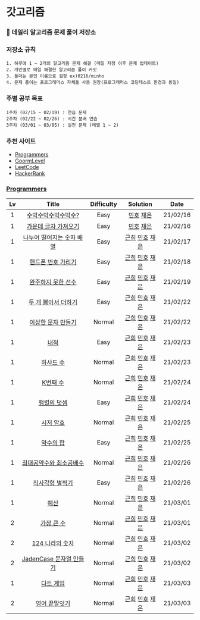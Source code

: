 # 갓고리즘

### 💬 데일리 알고리즘 문제 풀이 저장소

### 저장소 규칙

    1. 하루에 1 ~ 2개의 알고리즘 문제 해결 (매일 자정 이후 문제 업데이트)
    2. 개인별로 매일 해결한 알고리즘 풀이 커밋
    3. 폴더는 본인 이름으로 설정 ex)0216/minho
    4. 문제 풀이는 프로그래머스 자체툴 사용 권장(프로그래머스 코딩테스트 환경과 동일)

### 주별 공부 목표

    1주차 (02/15 ~ 02/19) : 연습 문제
    2주차 (02/22 ~ 02/26) : 시간 분배 연습
    3주차 (03/01 ~ 03/05) : 실전 문제 (레벨 1 ~ 2)

### 추천 사이트

- [Programmers]
- [GoormLevel]
- [LeetCode]
- [HackerRank]

### [Programmers]

| Lv  |            Title            | Difficulty |                                                                    Solution                                                                    |   Date   |
| :-: | :-------------------------: | :--------: | :--------------------------------------------------------------------------------------------------------------------------------------------: | :------: |
|  1  |    [수박수박수박수박수?]    |    Easy    |                                     [민호](./0216/minho/수박수박수.js) [재은](./0216/jaeeun/수박수박수.js)                                     | 21/02/16 |
|  1  |   [가운데 글자 가져오기]    |    Easy    |                             [민호](./0216/minho/가운데글자가져오기.js) [재은](./0216/jaeeun/가운데글자가져오기.js)                             | 21/02/16 |
|  1  | [나누어 떨어지는 숫자 배열] |    Easy    | [근희](./0217/kunhee/나누어떨어지는숫자배열.js) [민호](./0217/minho/나누어떨어지는숫자배열.js) [재은](./0217/jaeeun/나누어떨어지는숫자배열.js) | 21/02/17 |
|  1  |    [핸드폰 번호 가리기]     |    Easy    |          [근희](./0218/kunhee/핸드폰번호가리기.js) [민호](./0218/minho/핸드폰번호가리기.js) [재은](./0218/jaeeun/핸드폰번호가리기.js)          | 21/02/18 |
|  1  |    [완주하지 못한 선수]     |    Easy    |          [근희](./0219/kunhee/완주하지못한선수.js) [민호](./0219/minho/완주하지못한선수.js) [재은](./0219/jaeeun/완주하지못한선수.js)          | 21/02/19 |
|  1  |    [두 개 뽑아서 더하기]    |    Easy    |          [근희](./0222/kunhee/두개뽑아서더하기.js) [민호](./0222/minho/두개뽑아서더하기.js) [재은](./0222/jaeeun/두개뽑아서더하기.js)          | 21/02/22 |
|  1  |    [이상한 문자 만들기]     |   Normal   |          [근희](./0222/kunhee/이상한문자만들기.js) [민호](./0222/minho/이상한문자만들기.js) [재은](./0222/jaeeun/이상한문자만들기.js)          | 21/02/22 |
|  1  |           [내적]            |    Easy    |                            [근희](./0223/kunhee/내적.js) [민호](./0223/minho/내적.js) [재은](./0223/jaeeun/내적.js)                            | 21/02/23 |
|  1  |         [하샤드 수]         |   Normal   |                      [근희](./0223/kunhee/하샤드수.js) [민호](./0223/minho/하샤드수.js) [재은](./0223/jaeeun/하샤드수.js)                      | 21/02/23 |
|  1  |         [K번째 수]          |   Normal   |                       [근희](./0224/kunhee/k번째수.js) [민호](./0224/minho/k번째수.js) [재은](./0224/jaeeun/k번째수.js)                        | 21/02/24 |
|  1  |        [행렬의 덧셈]        |    Easy    |                   [근희](./0224/kunhee/행렬의덧셈.js) [민호](./0224/minho/행렬의덧셈.js) [재은](./0224/jaeeun/행렬의덧셈.js)                   | 21/02/24 |
|  1  |         [시저 암호]         |   Normal   |                      [근희](./0225/kunhee/시저암호.js) [민호](./0225/minho/시저암호.js) [재은](./0225/jaeeun/시저암호.js)                      | 21/02/25 |
|  1  |         [약수의 합]         |    Easy    |                      [근희](./0225/kunhee/약수의합.js) [민호](./0225/minho/약수의합.js) [재은](./0225/jaeeun/약수의합.js)                      | 21/02/25 |
|  1  |  [최대공약수와 최소공배수]  |   Normal   | [근희](./0226/kunhee/최대공약수와최소공배수.js) [민호](./0226/minho/최대공약수와최소공배수.js) [재은](./0226/jaeeun/최대공약수와최소공배수.js) | 21/02/26 |
|  1  |      [직사각형 별찍기]      |    Easy    |             [근희](./0226/kunhee/직사각형별찍기.js) [민호](./0226/minho/직사각형별찍기.js) [재은](./0226/jaeeun/직사각형별찍기.js)             | 21/02/26 |
|  1  |           [예산]            |   Normal   |                            [근희](./0301/kunhee/예산.js) [민호](./0301/minho/예산.js) [재은](./0301/jaeeun/예산.js)                            | 21/03/01 |
|  2  |        [가장 큰 수]         |   Normal   |                      [근희](./0301/kunhee/가장큰수.js) [민호](./0301/minho/가장큰수.js) [재은](./0301/jaeeun/가장큰수.js)                      | 21/03/01 |
|  2  |      [124 나라의 숫자]      |   Normal   |              [근희](./0302/kunhee/124나라의숫자.js) [민호](./0302/minho/124나라의숫자.js) [재은](./0302/jaeeun/124나라의숫자.js)               | 21/03/02 |
|  2  |  [JadenCase 문자열 만들기]  |   Normal   |                    [근희](./0302/kunhee/JadenCase.js) [민호](./0302/minho/JadenCase.js) [재은](./0302/jaeeun/JadenCase.js)                     | 21/03/02 |
|  1  |         [다트 게임]         |   Normal   |                      [근희](./0303/kunhee/다트게임.js) [민호](./0303/minho/다트게임.js) [재은](./0303/jaeeun/다트게임.js)                      | 21/03/03 |
|  2  |       [영어 끝말잇기]       |   Normal   |                [근희](./0303/jaeeun/영어끝말잇기.js) [민호](./0303/minho/영어끝말잇기.js) [재은](./0303/jaeeun/영어끝말잇기.js)                | 21/03/03 |

<!-- 프로그래머스 -->

[수박수박수박수박수?]: https://programmers.co.kr/learn/courses/30/lessons/12922
[가운데 글자 가져오기]: https://programmers.co.kr/learn/courses/30/lessons/12903
[나누어 떨어지는 숫자 배열]: https://programmers.co.kr/learn/courses/30/lessons/12910
[핸드폰 번호 가리기]: https://programmers.co.kr/learn/courses/30/lessons/12948
[완주하지 못한 선수]: https://programmers.co.kr/learn/courses/30/lessons/42576
[이상한 문자 만들기]: https://programmers.co.kr/learn/courses/30/lessons/12930
[두 개 뽑아서 더하기]: https://programmers.co.kr/learn/courses/30/lessons/68644
[내적]: https://programmers.co.kr/learn/courses/30/lessons/70128
[하샤드 수]: https://programmers.co.kr/learn/courses/30/lessons/12947
[k번째 수]: https://programmers.co.kr/learn/courses/30/lessons/42748
[행렬의 덧셈]: https://programmers.co.kr/learn/courses/30/lessons/12950
[시저 암호]: https://programmers.co.kr/learn/courses/30/lessons/12926
[약수의 합]: https://programmers.co.kr/learn/courses/30/lessons/12928
[최대공약수와 최소공배수]: https://programmers.co.kr/learn/courses/30/lessons/12940
[직사각형 별찍기]: https://programmers.co.kr/learn/courses/30/lessons/12969
[예산]: https://programmers.co.kr/learn/courses/30/lessons/12982
[가장 큰 수]: https://programmers.co.kr/learn/courses/30/lessons/42746
[124 나라의 숫자]: https://programmers.co.kr/learn/courses/30/lessons/12899
[jadencase 문자열 만들기]: https://programmers.co.kr/learn/courses/30/lessons/12951
[다트 게임]: https://programmers.co.kr/learn/courses/30/lessons/17682
[영어 끝말잇기]: https://programmers.co.kr/learn/courses/30/lessons/12981

<!-- 온라인 저지 사이트 -->

[programmers]: https://programmers.co.kr/learn/challenges
[goormlevel]: https://level.goorm.io/
[leetcode]: https://leetcode.com/problemset/all/
[hackerrank]: https://www.hackerrank.com/dashboard
